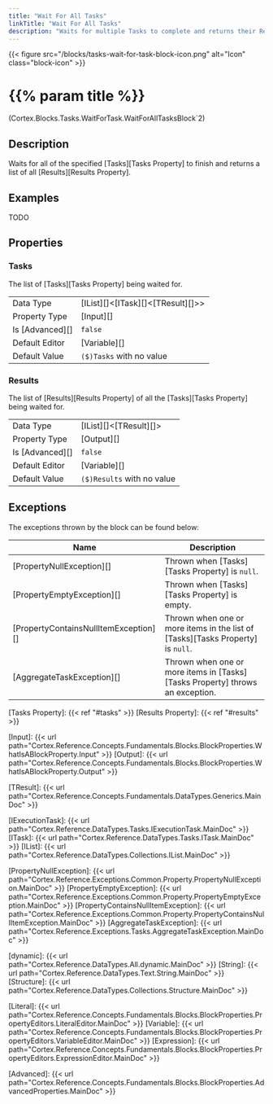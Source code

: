 ```yaml
---
title: "Wait For All Tasks"
linkTitle: "Wait For All Tasks"
description: "Waits for multiple Tasks to complete and returns their Results."
---
```


{{< figure src="/blocks/tasks-wait-for-task-block-icon.png" alt="Icon" class="block-icon" >}}

# {{% param title %}}

<p class="namespace">(Cortex.Blocks.Tasks.WaitForTask.WaitForAllTasksBlock`2)</p>

## Description

Waits for all of the specified [Tasks][Tasks Property] to finish and returns a list of all [Results][Results Property].

## Examples

TODO

## Properties

### Tasks

The list of [Tasks][Tasks Property] being waited for.  
  
| | |
|--------------------|---------------------------|
| Data Type | [IList][]&lt;[ITask][]&lt;[TResult][]&gt;&gt; |
| Property Type | [Input][] |
| Is [Advanced][] | `false` |
| Default Editor | [Variable][] |
| Default Value | `($)Tasks` with no value |

### Results

The list of [Results][Results Property] of all the [Tasks][Tasks Property] being waited for.
  
| | |
|--------------------|---------------------------|
| Data Type | [IList][]&lt;[TResult][]&gt; |
| Property Type | [Output][] |
| Is [Advanced][] | `false` |
| Default Editor | [Variable][] |
| Default Value | `($)Results` with no value |

## Exceptions

The exceptions thrown by the block can be found below:

| Name     | Description |
|----------|----------|
| [PropertyNullException][] | Thrown when [Tasks][Tasks Property] is `null`. |
| [PropertyEmptyException][] | Thrown when [Tasks][Tasks Property] is empty. |
| [PropertyContainsNullItemException][] | Thrown when one or more items in the list of [Tasks][Tasks Property] is `null`. |
| [AggregateTaskException][] | Thrown when one or more items in [Tasks][Tasks Property] throws an exception. |

[Tasks Property]: {{< ref "#tasks" >}}
[Results Property]: {{< ref "#results" >}}

[Input]: {{< url path="Cortex.Reference.Concepts.Fundamentals.Blocks.BlockProperties.WhatIsABlockProperty.Input" >}}
[Output]: {{< url path="Cortex.Reference.Concepts.Fundamentals.Blocks.BlockProperties.WhatIsABlockProperty.Output" >}}

[TResult]: {{< url path="Cortex.Reference.Concepts.Fundamentals.DataTypes.Generics.MainDoc" >}}

[IExecutionTask]: {{< url path="Cortex.Reference.DataTypes.Tasks.IExecutionTask.MainDoc" >}}
[ITask]: {{< url path="Cortex.Reference.DataTypes.Tasks.ITask.MainDoc" >}}
[IList]: {{< url path="Cortex.Reference.DataTypes.Collections.IList.MainDoc" >}}

[PropertyNullException]: {{< url path="Cortex.Reference.Exceptions.Common.Property.PropertyNullException.MainDoc" >}}
[PropertyEmptyException]: {{< url path="Cortex.Reference.Exceptions.Common.Property.PropertyEmptyException.MainDoc" >}}
[PropertyContainsNullItemException]: {{< url path="Cortex.Reference.Exceptions.Common.Property.PropertyContainsNullItemException.MainDoc" >}}
[AggregateTaskException]: {{< url path="Cortex.Reference.Exceptions.Tasks.AggregateTaskException.MainDoc" >}}

[dynamic]: {{< url path="Cortex.Reference.DataTypes.All.dynamic.MainDoc" >}}
[String]: {{< url path="Cortex.Reference.DataTypes.Text.String.MainDoc" >}}
[Structure]: {{< url path="Cortex.Reference.DataTypes.Collections.Structure.MainDoc" >}}

[Literal]: {{< url path="Cortex.Reference.Concepts.Fundamentals.Blocks.BlockProperties.PropertyEditors.LiteralEditor.MainDoc" >}}
[Variable]: {{< url path="Cortex.Reference.Concepts.Fundamentals.Blocks.BlockProperties.PropertyEditors.VariableEditor.MainDoc" >}}
[Expression]: {{< url path="Cortex.Reference.Concepts.Fundamentals.Blocks.BlockProperties.PropertyEditors.ExpressionEditor.MainDoc" >}}

[Advanced]: {{< url path="Cortex.Reference.Concepts.Fundamentals.Blocks.BlockProperties.AdvancedProperties.MainDoc" >}}